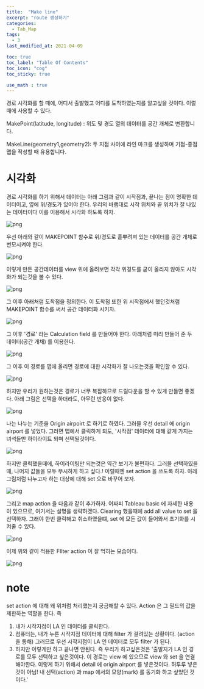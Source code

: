 ```yaml
---
title:  "Make line"
excerpt: "route 생성하기"
categories:
  - Tab_Map
tags:
  - 3
last_modified_at: 2021-04-09

toc: true
toc_label: "Table Of Contents"
toc_icon: "cog"
toc_sticky: true

use_math : true
---
```


 경로 시각화를 할 때에, 어디서 출발했고 어디를 도착하였는지를 알고싶을 것이다. 이럴때에 사용할 수 있다. 

MakePoint(latitude, longitude) : 위도 및 경도 열의 데이터를 공간 개체로 변환합니다.

MakeLine(geometry1,geometry2): 두 지점 사이에 라인 마크를 생성하며 기점-종점 맵을 작성할 때 유용합니다.

# 시각화

경로 시각화를 하기 위해서 데이터는 아래 그림과 같이 시작점과, 끝나는 점이 명확한 데이터이고, 옆에 위/경도가 있어야 한다. 우리의 바램대로 시작 위치와 끝 위치가 잘 나있는 데이터이다 이를 이용해서 시각화 하도록 하자.

![png](/assets/images/Tab_Map/6_1.PNG)

우선 아래와 같이 MAKEPOINT 함수로 위/경도로 흩뿌려져 있는 데이터를 공간 개체로 변모시켜야 한다. 

![png](/assets/images/Tab_Map/6_2.PNG)

이렇게 만든 공간데이터를 view 위에 올려보면 각각 위경도를 굳이 올리지 않아도 시각화가 되는것을 볼 수 있다.

![png](/assets/images/Tab_Map/6_3.PNG)

그 이후 아래처럼 도착점을 정의한다. 이 도착점 또한 위 시작점에서 했던것처럼 MAKEPOINT 함수를 써서  공간 데이터화 시키자.

![png](/assets/images/Tab_Map/6_4.PNG)

그 이후 '경로' 라는 Calculation field 를 만들어야 한다. 아래처럼 미리 만들어 준 두 데이터(공간 개채) 를 이용한다. 

![png](/assets/images/Tab_Map/6_5.PNG)

그 이후 이 경로를 맵에 올리면 경로에 대한 시각화가 잘 나오는것을 확인할 수 있다.

![png](/assets/images/Tab_Map/6_6.PNG)

하지만 우리가 원하는것은 경로가 너무 복잡하므로 드릴다운을 할 수 있게 만들면 좋겠다.  아래 그림은 선택을 하더라도, 아무런 반응이 없다. 

![png](/assets/images/Tab_Map/6_7.PNG)

나는 나누는 기준을 Origin airpoirt 로 하기로 하였다. 그러믈 우선 detail 에 origin airport 를 넣었다. 그러면 맵에서 클릭하게 되도, '시작점' 데이터에 대해 같게 가지는 녀석들만 하이라이트 되며 선택될것이다.

![png](/assets/images/Tab_Map/6_8.PNG)

하지만 클릭했을때에, 하이라이팅만 되는것은 약간 보기가 불편하다. 그러믈 선택하였을때, 나머지 값들을 모두 무시하게 하고 싶다.! 이럴때엔 set action 을 쓰도록 하자. 아래 그림처럼 나누고자 하는 대상에 대해 set 으로 바꾸어 보자.

![png](/assets/images/Tab_Map/6_9.PNG)

그리고 map action 을 다음과 같이 추가하자. 어짜피 Tableau basic 에 자세한 내용이 있으므로, 여기서는 설명을 생략하겠다. Clearing 했을때에 add all value to set 을 선택하자. 그래야 한번 클릭해고 취소하였을떄, set 에 모든 값이 들어와서 초기화를 시켜줄 수 있다.

![png](/assets/images/Tab_Map/6_10.PNG)

이제 위와 같이 적용한 FIlter action 이 잘 먹히는 모습이다.

![png](/assets/images/Tab_Map/6_11.PNG)

# note

set action 에 대해 왜 위처럼 처리했는지 궁금해할 수 있다. Action 은 그 필드의 값을 제한하는 역할을 한다. 즉 

1. 내가 시작지점이 LA 인 데이터를 클릭한다. 
2. 컴퓨터는, 내가 누른 시작지점 데이터에 대해 filter 가 걸려있는 상황이다. (action 을 통해) 그러므로 우선 시작지점이 LA 인 데이터로 모두 filter 가 된다.
3. 하지만 이렇게만 하고 끝나면 안된다. 즉 우리가 하고싶은것은 '출발지가 LA 인 경로를 모두 선택하고 싶은것이다. 이 경로는 view 에 있으므로 view 와 set 을 연결해야한다. 이렇게 하기 위해서 detail 에 origin airport 를 넣은것이다. 허투루 넣은것이 아님! 내 선택(action) 과 map 에서의 모양(mark) 를 동기화 하고 싶었던 것이다.'